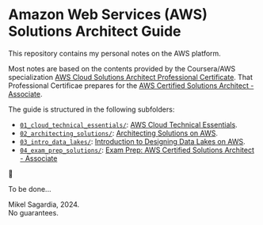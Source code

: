 # Amazon Web Services (AWS) Solutions Architect Guide

This repository contains my personal notes on the AWS platform.

Most notes are based on the contents provided by the Coursera/AWS specialization [AWS Cloud Solutions Architect Professional Certificate](https://www.coursera.org/professional-certificates/aws-cloud-solutions-architect). That Professional Certificae prepares for the [AWS Certified Solutions Architect - Associate](https://aws.amazon.com/certification/certified-solutions-architect-associate/).

The guide is structured in the following subfolders:

- [`01_cloud_technical_essentials/`](./01_cloud_technical_essentials/): [AWS Cloud Technical Essentials](https://www.coursera.org/learn/aws-cloud-technical-essentials).
- [`02_architecting_solutions/`](./02_architecting_solutions/): [Architecting Solutions on AWS](https://www.coursera.org/learn/architecting-solutions-on-aws).
- [`03_intro_data_lakes/`](./03_intro_data_lakes/): [Introduction to Designing Data Lakes on AWS](https://www.coursera.org/learn/introduction-to-designing-data-lakes-in-aws).
- [`04_exam_prep_solutions/`](./04_exam_prep_solutions/): [Exam Prep: AWS Certified Solutions Architect - Associate](https://www.coursera.org/learn/aws-certified-solutions-architect-associate)

:construction:

To be done...

Mikel Sagardia, 2024.  
No guarantees.
